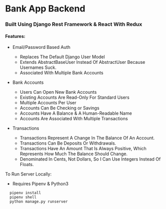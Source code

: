 # Bank App Backend
### Built Using Django Rest Framework & React With Redux

#### Features:
- Email/Password Based Auth
  - Replaces The Default Django User Model 
  - Extends AbstractBaseUser Instead Of AbstractUser Because Usernames Suck.
  - Associated With Multiple Bank Accounts
  
- Bank Accounts
  - Users Can Open New Bank Accounts
  - Existing Accounts Are Read-Only For Standard Users
  - Multiple Accounts Per User
  - Accounts Can Be Checking or Savings
  - Accounts Have A Balance & A Human-Readable Name
  - Accounts Are Associated With Multiple Transactions

- Transactions
  - Transactions Represent A Change In The Balance Of An Account.
  - Transactions Can Be Deposits Or Withdrawals.
  - Transactions Have An Amount That Is Always Positive, Which Represents How Much The Balance Should Change.
  - Denominated In Cents, Not Dollars, So I Can Use Integers Instead Of Floats.

To Run Server Locally:
- Requires Pipenv & Python3
```
  pipenv install
  pipenv shell
  python manage.py runserver
```